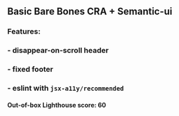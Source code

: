 ## Basic Bare Bones CRA + Semantic-ui

### Features:

### - disappear-on-scroll header

### - fixed footer

### - eslint with `jsx-a11y/recommended`

#### Out-of-box Lighthouse score: 60

